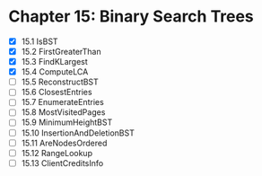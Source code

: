 # Chapter 15: Binary Search Trees

- [x] 15.1 IsBST
- [x] 15.2 FirstGreaterThan
- [x] 15.3 FindKLargest
- [x] 15.4 ComputeLCA
- [ ] 15.5 ReconstructBST
- [ ] 15.6 ClosestEntries
- [ ] 15.7 EnumerateEntries
- [ ] 15.8 MostVisitedPages
- [ ] 15.9 MinimumHeightBST
- [ ] 15.10 InsertionAndDeletionBST
- [ ] 15.11 AreNodesOrdered
- [ ] 15.12 RangeLookup
- [ ] 15.13 ClientCreditsInfo